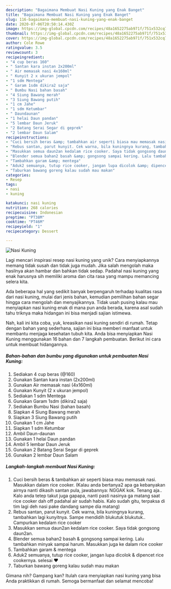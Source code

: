 ```yaml
---
description: "Bagaimana Membuat Nasi Kuning yang Enak Banget"
title: "Bagaimana Membuat Nasi Kuning yang Enak Banget"
slug: 116-bagaimana-membuat-nasi-kuning-yang-enak-banget
date: 2020-07-06T20:50:14.430Z
image: https://img-global.cpcdn.com/recipes/48a1652275ab971f/751x532cq70/nasi-kuning-foto-resep-utama.jpg
thumbnail: https://img-global.cpcdn.com/recipes/48a1652275ab971f/751x532cq70/nasi-kuning-foto-resep-utama.jpg
cover: https://img-global.cpcdn.com/recipes/48a1652275ab971f/751x532cq70/nasi-kuning-foto-resep-utama.jpg
author: Cole Rowe
ratingvalue: 3.5
reviewcount: 3
recipeingredient:
- "4 cup beras 160"
- " Santan kara instan 2x200ml"
- " Air memasak nasi 4x160ml"
- " Kunyit 2 x ukuran jempol"
- "1 sdm Mentega"
- " Garam 1sdm dikira2 saja"
- " Bumbu Nasi bahan basah"
- "4 Siung Bawang merah"
- "3 Siung Bawang putih"
- "1 cm Jahe"
- "1 sdm Ketumbar"
- " Daundaunan"
- "1 helai Daun pandan"
- "5 lembar Daun Jeruk"
- "2 Batang Serai Segar di geprek"
- "2 lembar Daun Salam"
recipeinstructions:
- "Cuci bersih beras &amp; tambahkan air seperti biasa mau memasak nasi. Masukkan dalam rice cooker. (Kalau anda bertanya2 apa ga kebanyakan airnya nanti dikasih santan pula, jawabannya: NGGAK kok. Tenang aja.. Kalo anda tetep takut juga gapapa, nanti pasti nasinya ga matang saat rice cooker dah off padahal air sudah habis. Kalo sudah gitu, terpaksa di tim lagi deh nasi pake dandang sampe dia matang)"
- "Rebus santan, parut kunyit. Cek warna, bila kuningnya kurang, tambahkan lagi kunyitnya. Sampe mendidih blukutuk blukutuk.. Campurkan kedalam rice cooker"
- "Masukkan semua daun2an kedalam rice cooker. Saya tidak gongsong daun2an."
- "Blender semua bahan2 basah &amp; gongsong sampai kering. Lalu tambahkan minyak sampai harum. Masukkan juga ke dalam rice cooker"
- "Tambahkan garam &amp; mentega"
- "Aduk2 semuanya, tutup rice cooker, jangan lupa dicolok &amp; dipencet rice cookernya. selesai ❤"
- "Taburkan bawang goreng kalau sudah mau makan"
categories:
- Resep
tags:
- nasi
- kuning

katakunci: nasi kuning 
nutrition: 268 calories
recipecuisine: Indonesian
preptime: "PT38M"
cooktime: "PT46M"
recipeyield: "1"
recipecategory: Dessert

---
```



![Nasi Kuning](https://img-global.cpcdn.com/recipes/48a1652275ab971f/751x532cq70/nasi-kuning-foto-resep-utama.jpg)

Lagi mencari inspirasi resep nasi kuning yang unik? Cara menyiapkannya memang tidak susah dan tidak juga mudah. Jika salah mengolah maka hasilnya akan hambar dan bahkan tidak sedap. Padahal nasi kuning yang enak harusnya sih memiliki aroma dan cita rasa yang mampu memancing selera kita.



Ada beberapa hal yang sedikit banyak berpengaruh terhadap kualitas rasa dari nasi kuning, mulai dari jenis bahan, kemudian pemilihan bahan segar hingga cara mengolah dan menyajikannya. Tidak usah pusing kalau mau menyiapkan nasi kuning enak di mana pun anda berada, karena asal sudah tahu triknya maka hidangan ini bisa menjadi sajian istimewa.


Nah, kali ini kita coba, yuk, kreasikan nasi kuning sendiri di rumah. Tetap dengan bahan yang sederhana, sajian ini bisa memberi manfaat untuk membantu menjaga kesehatan tubuh kita. Anda bisa menyiapkan Nasi Kuning menggunakan 16 bahan dan 7 langkah pembuatan. Berikut ini cara untuk membuat hidangannya.

<!--inarticleads1-->

##### Bahan-bahan dan bumbu yang digunakan untuk pembuatan Nasi Kuning:

1. Sediakan 4 cup beras (@160)
1. Gunakan  Santan kara instan (2x200ml)
1. Gunakan  Air memasak nasi (4x160ml)
1. Gunakan  Kunyit (2 x ukuran jempol)
1. Sediakan 1 sdm Mentega
1. Gunakan  Garam 1sdm (dikira2 saja)
1. Sediakan  Bumbu Nasi (bahan basah)
1. Siapkan 4 Siung Bawang merah
1. Siapkan 3 Siung Bawang putih
1. Gunakan 1 cm Jahe
1. Siapkan 1 sdm Ketumbar
1. Ambil  Daun-daunan
1. Gunakan 1 helai Daun pandan
1. Ambil 5 lembar Daun Jeruk
1. Gunakan 2 Batang Serai Segar di geprek
1. Gunakan 2 lembar Daun Salam




<!--inarticleads2-->

##### Langkah-langkah membuat Nasi Kuning:

1. Cuci bersih beras &amp; tambahkan air seperti biasa mau memasak nasi. Masukkan dalam rice cooker. (Kalau anda bertanya2 apa ga kebanyakan airnya nanti dikasih santan pula, jawabannya: NGGAK kok. Tenang aja.. Kalo anda tetep takut juga gapapa, nanti pasti nasinya ga matang saat rice cooker dah off padahal air sudah habis. Kalo sudah gitu, terpaksa di tim lagi deh nasi pake dandang sampe dia matang)
1. Rebus santan, parut kunyit. Cek warna, bila kuningnya kurang, tambahkan lagi kunyitnya. Sampe mendidih blukutuk blukutuk.. Campurkan kedalam rice cooker
1. Masukkan semua daun2an kedalam rice cooker. Saya tidak gongsong daun2an.
1. Blender semua bahan2 basah &amp; gongsong sampai kering. Lalu tambahkan minyak sampai harum. Masukkan juga ke dalam rice cooker
1. Tambahkan garam &amp; mentega
1. Aduk2 semuanya, tutup rice cooker, jangan lupa dicolok &amp; dipencet rice cookernya. selesai ❤
1. Taburkan bawang goreng kalau sudah mau makan




Gimana nih? Gampang kan? Itulah cara menyiapkan nasi kuning yang bisa Anda praktikkan di rumah. Semoga bermanfaat dan selamat mencoba!
